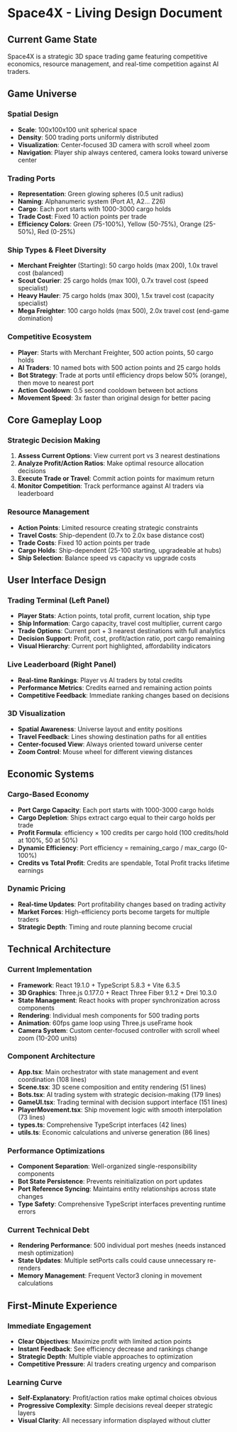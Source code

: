 # Space4X - Living Design Document

## Current Game State

Space4X is a strategic 3D space trading game featuring competitive economics, resource management, and real-time competition against AI traders.

## Game Universe

### Spatial Design
- **Scale**: 100x100x100 unit spherical space
- **Density**: 500 trading ports uniformly distributed
- **Visualization**: Center-focused 3D camera with scroll wheel zoom
- **Navigation**: Player ship always centered, camera looks toward universe center

### Trading Ports
- **Representation**: Green glowing spheres (0.5 unit radius)
- **Naming**: Alphanumeric system (Port A1, A2... Z26)
- **Cargo**: Each port starts with 1000-3000 cargo holds
- **Trade Cost**: Fixed 10 action points per trade
- **Efficiency Colors**: Green (75-100%), Yellow (50-75%), Orange (25-50%), Red (0-25%)

### Ship Types & Fleet Diversity
- **Merchant Freighter** (Starting): 50 cargo holds (max 200), 1.0x travel cost (balanced)
- **Scout Courier**: 25 cargo holds (max 100), 0.7x travel cost (speed specialist)
- **Heavy Hauler**: 75 cargo holds (max 300), 1.5x travel cost (capacity specialist)
- **Mega Freighter**: 100 cargo holds (max 500), 2.0x travel cost (end-game domination)

### Competitive Ecosystem
- **Player**: Starts with Merchant Freighter, 500 action points, 50 cargo holds
- **AI Traders**: 10 named bots with 500 action points and 25 cargo holds
- **Bot Strategy**: Trade at ports until efficiency drops below 50% (orange), then move to nearest port
- **Action Cooldown**: 0.5 second cooldown between bot actions
- **Movement Speed**: 3x faster than original design for better pacing

## Core Gameplay Loop

### Strategic Decision Making
1. **Assess Current Options**: View current port vs 3 nearest destinations
2. **Analyze Profit/Action Ratios**: Make optimal resource allocation decisions
3. **Execute Trade or Travel**: Commit action points for maximum return
4. **Monitor Competition**: Track performance against AI traders via leaderboard

### Resource Management
- **Action Points**: Limited resource creating strategic constraints
- **Travel Costs**: Ship-dependent (0.7x to 2.0x base distance cost)
- **Trade Costs**: Fixed 10 action points per trade
- **Cargo Holds**: Ship-dependent (25-100 starting, upgradeable at hubs)
- **Ship Selection**: Balance speed vs capacity vs upgrade costs

## User Interface Design

### Trading Terminal (Left Panel)
- **Player Stats**: Action points, total profit, current location, ship type
- **Ship Information**: Cargo capacity, travel cost multiplier, current cargo
- **Trade Options**: Current port + 3 nearest destinations with full analytics
- **Decision Support**: Profit, cost, profit/action ratio, port cargo remaining
- **Visual Hierarchy**: Current port highlighted, affordability indicators

### Live Leaderboard (Right Panel)
- **Real-time Rankings**: Player vs AI traders by total credits
- **Performance Metrics**: Credits earned and remaining action points
- **Competitive Feedback**: Immediate ranking changes based on decisions

### 3D Visualization
- **Spatial Awareness**: Universe layout and entity positions
- **Travel Feedback**: Lines showing destination paths for all entities
- **Center-focused View**: Always oriented toward universe center
- **Zoom Control**: Mouse wheel for different viewing distances

## Economic Systems

### Cargo-Based Economy
- **Port Cargo Capacity**: Each port starts with 1000-3000 cargo holds
- **Cargo Depletion**: Ships extract cargo equal to their cargo holds per trade
- **Profit Formula**: efficiency × 100 credits per cargo hold (100 credits/hold at 100%, 50 at 50%)
- **Dynamic Efficiency**: Port efficiency = remaining_cargo / max_cargo (0-100%)
- **Credits vs Total Profit**: Credits are spendable, Total Profit tracks lifetime earnings

### Dynamic Pricing
- **Real-time Updates**: Port profitability changes based on trading activity
- **Market Forces**: High-efficiency ports become targets for multiple traders
- **Strategic Depth**: Timing and route planning become crucial

## Technical Architecture

### Current Implementation
- **Framework**: React 19.1.0 + TypeScript 5.8.3 + Vite 6.3.5
- **3D Graphics**: Three.js 0.177.0 + React Three Fiber 9.1.2 + Drei 10.3.0
- **State Management**: React hooks with proper synchronization across components
- **Rendering**: Individual mesh components for 500 trading ports
- **Animation**: 60fps game loop using Three.js useFrame hook
- **Camera System**: Custom center-focused controller with scroll wheel zoom (10-200 units)

### Component Architecture
- **App.tsx**: Main orchestrator with state management and event coordination (108 lines)
- **Scene.tsx**: 3D scene composition and entity rendering (51 lines)
- **Bots.tsx**: AI trading system with strategic decision-making (179 lines)
- **GameUI.tsx**: Trading terminal with decision support interface (151 lines)
- **PlayerMovement.tsx**: Ship movement logic with smooth interpolation (73 lines)
- **types.ts**: Comprehensive TypeScript interfaces (42 lines)
- **utils.ts**: Economic calculations and universe generation (86 lines)

### Performance Optimizations
- **Component Separation**: Well-organized single-responsibility components
- **Bot State Persistence**: Prevents reinitialization on port updates
- **Port Reference Syncing**: Maintains entity relationships across state changes
- **Type Safety**: Comprehensive TypeScript interfaces preventing runtime errors

### Current Technical Debt
- **Rendering Performance**: 500 individual port meshes (needs instanced mesh optimization)
- **State Updates**: Multiple setPorts calls could cause unnecessary re-renders
- **Memory Management**: Frequent Vector3 cloning in movement calculations

## First-Minute Experience

### Immediate Engagement
- **Clear Objectives**: Maximize profit with limited action points
- **Instant Feedback**: See efficiency decrease and rankings change
- **Strategic Depth**: Multiple viable approaches to optimization
- **Competitive Pressure**: AI traders creating urgency and comparison

### Learning Curve
- **Self-Explanatory**: Profit/action ratios make optimal choices obvious
- **Progressive Complexity**: Simple decisions reveal deeper strategic layers
- **Visual Clarity**: All necessary information displayed without clutter